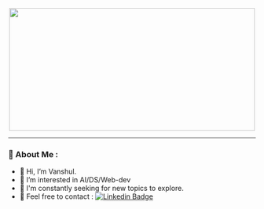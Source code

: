 <div align="center">
  <img src="https://media.giphy.com/media/1lDDbtArVOHPrERDf2/giphy.gif" width="500" height="250"/>
</div>

---

### :ant: About Me :
- 👋 Hi, I’m Vanshul.
- 👀 I’m interested in AI/DS/Web-dev
- 🌱 I'm constantly seeking for new topics to explore. 
- :seal: Feel free to contact : [![Linkedin Badge](https://img.shields.io/badge/-Linkedin-blue?style=flat&logo=Linkedin&logoColor=white)](https://www.linkedin.com/in/vanshul-kumar/)




